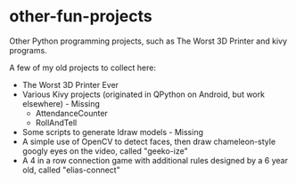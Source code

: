 # other-fun-projects
Other Python programming projects, such as The Worst 3D Printer and kivy programs.

A few of my old projects to collect here:

* The Worst 3D Printer Ever
* Various Kivy projects (originated in QPython on Android, but work elsewhere) - Missing
  * AttendanceCounter
  * RollAndTell
* Some scripts to generate ldraw models - Missing
* A simple use of OpenCV to detect faces, then draw chameleon-style googly eyes on the video, called "geeko-ize"
* A 4 in a row connection game with additional rules designed by a 6 year old, called "elias-connect"
